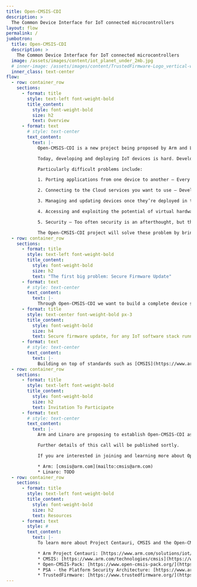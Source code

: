 ```yaml
---
title: Open-CMSIS-CDI
description: >
  The Common Device Interface for IoT connected microcontrollers
layout: flow
permalink: /
jumbotron:
  title: Open-CMSIS-CDI
  description: >
    The Common Device Interface for IoT connected microcontrollers
  image: /assets/images/content/iot_planet_under_2mb.jpg
  # inner-image: /assets/images/content/TrustedFirmware-Logo_vertical-white.png
  inner_class: text-center
flow:
  - row: container_row
    sections:
      - format: title
        style: text-left font-weight-bold
        title_content:
          style: font-weight-bold
          size: h2
          text: Overview
      - format: text
        # style: text-center
        text_content:
          text: |-
            Open-CMSIS-CDI is a new project being proposed by Arm and Linaro to define a common device interface for microcontroller-based devices used in the Internet of Things (IoT).

            Today, developing and deploying IoT devices is hard. Developers used to building traditional embedded systems are suddenly faced with a huge range of complex requirements that must be met in order to support ever increasing use cases around connectivity, firmware update, machine learning and the need for long term support of devices that are deployed in the field. This is hindered further by a highly fragmented patchwork of standards and implementations. Software reuse and streamlined development processes common in other areas of software engineering, remain elusive to IoT developers.

            Particularly difficult problems include:

            1. Porting applications from one device to another – Every time you start a new project or move to a new device you take a step back. There is a raft of platform bring-up work you have to do just to get back to square one.

            2. Connecting to the Cloud services you want to use – Developers should be free to use the cloud services that are right for them, not be constrained to what is supported by their device.

            3. Managing and updating devices once they’re deployed in the field – Firmware update remains a difficult problem on most microcontroller platforms. Developers should not have to continually reimplement mechanisms for reflashing the firmware on their devices – this should be a basic property they can assume.

            4. Accessing and exploiting the potential of virtual hardware platforms – Virtual hardware is a powerful new technique of starting MCU-based development ahead of the availability of physical platforms. It also allows you to scale development and testing processes free of the cost and complexity of maintaining large physical board farms. Developers need better support to unlock the potential of virtual hardware.

            5. Security – Too often security is an afterthought, but the threats that a connected device faces evolve constantly. Having security built in from the start is essential to the integrity of IoT devices with long deployment lifecycles.

            The Open-CMSIS-CDI project will solve these problem by bringing together a set of established, best-in-class APIs to define a set of foundational device software interfaces which can be supported on every IoT connected microcontroller. We aren’t seeking to create something new from scratch – rather to bring together proven, established APIs and libraries to form a foundation that just works. We want to solve the problems which don’t differentiate one IoT device from another, allowing you to focus on the things which do differentiate your device. 
  - row: container_row
    sections:
      - format: title
        style: text-left font-weight-bold
        title_content:
          style: font-weight-bold
          size: h2
          text: "The first big problem: Secure Firmware Update"
      - format: text
        # style: text-center
        text_content:
          text: |-
            Through Open-CMSIS-CDI we want to build a complete device side software infrastructure. And the first problem we want to solve is this:
      - format: title
        style: text-center font-weight-bold px-3
        title_content:
          style: font-weight-bold
          size: h4
          text: Secure firmware update, for any IoT software stack running on microcontroller devices
      - format: text
        # style: text-center
        text_content:
          text: |-
            Building on top of standards such as [CMSIS](https://www.arm.com/technologies/cmsis), [PSA (The Platform Security Architecture)](https://www.arm.com/architecture/psa-certified) and [TrustedFirmware](https://www.trustedfirmware.org/), we want to ensure every microcontroller can handle firmware updates, irrespective of which device management service delivers them.
  - row: container_row
    sections:
      - format: title
        style: text-left font-weight-bold
        title_content:
          style: font-weight-bold
          size: h2
          text: Invitation To Participate
      - format: text
        # style: text-center
        text_content:
          text: |-
            Arm and Linaro are proposing to establish Open-CMSIS-CDI as a new community project, and a companion to the established [Open-CMSIS-Pack](https://www.open-cmsis-pack.org/) project. To learn more, we are inviting interested partners to join us for a first project call on **Thursday 31 March @ 15:00 UK time**.

            Further details of this call will be published sortly.

            If you are interested in joining and learning more about Open-CMSIS-CDI and our vision for a common microcontroller device interface, please contact:

            * Arm: [cmsis@arm.com](mailto:cmsis@arm.com)
            * Linaro: TODO
  - row: container_row
    sections:
      - format: title
        style: text-left font-weight-bold
        title_content:
          style: font-weight-bold
          size: h2
          text: Resources
      - format: text
        style: #
        text_content:
          text: |-
            To learn more about Project Centauri, CMSIS and the Open-CMSIS-Pack project see:

            * Arm Project Centauri: [https://www.arm.com/solutions/iot/project-centauri](https://www.arm.com/solutions/iot/project-centauri)
            * CMSIS: [https://www.arm.com/technologies/cmsis](https://www.arm.com/technologies/cmsis)
            * Open-CMSIS-Pack: [https://www.open-cmsis-pack.org/](https://www.open-cmsis-pack.org/)
            * PSA - the Platform Security Architecture: [https://www.arm.com/architecture/psa-certified](https://www.arm.com/architecture/psa-certified)
            * TrustedFirmware: [https://www.trustedfirmware.org/](https://www.trustedfirmware.org/)
---
```

